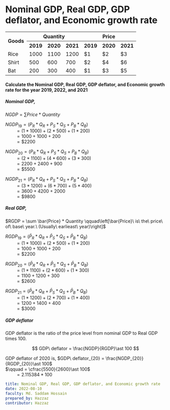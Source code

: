 # Nominal GDP, Real GDP, GDP deflator, and Economic growth rate


<table>
    <tr>
        <th rowspan=2>Goods</th>
        <th style="text-align:center;" colspan=3>Quantity</th>
        <th style="text-align:center;" colspan=3>Price</th>
    </tr>
    <tr>
        <th>2019</th><th>2020</th><th>2021</th><th>2019</th><th>2020</th><th>2021</th>
    </tr>
    <tr>
        <td>Rice</td>
        <td>1000</td><td>1100</td><td>1200</td>
        <td>$1</td><td>$2</td><td>$3</td>
    </tr>
    <tr>
        <td>Shirt</td>
        <td>500</td><td>600</td><td>700</td>
        <td>$2</td><td>$4</td><td>$6</td>
    </tr>
    <tr>
        <td>Bat</td>
        <td>200</td><td>300</td><td>400</td>
        <td>$1</td><td>$3</td><td>$5</td>
    </tr>
</table>


#### Calculate the Nominal GDP, Real GDP, GDP deflator, and Economic growth rate for the year 2019, 2022, and 2021

##### Nominal GDP,

$NGDP = \sum Price * Quantity$


$NGDP_{19} = (P_R\ast Q_R+P_S\ast Q_S+P_B\ast Q_B)$<br/>
$\qquad=(1\ast 1000)+(2\ast 500)+(1\ast 200)$<br/>
$\qquad=1000+1000+200$<br/>
$\qquad={\$2200}$

$NGDP_{20} = (P_R\ast Q_R+P_S\ast Q_S+P_B\ast Q_B)$<br/>
$\qquad=(2\ast 1100)+(4\ast 600)+(3\ast 300)$<br/>
$\qquad=2200+2400+900$<br/>
$\qquad={\$5500}$

$NGDP_{21} = (P_R\ast Q_R+P_S\ast Q_S+P_B\ast Q_B)$<br/>
$\qquad=(3\ast 1200)+(6\ast 700)+(5\ast 400)$<br/>
$\qquad=3600+4200+2000$<br/>
$\qquad={\$9800}$


##### Real GDP,

$RGDP = \sum \bar{Price} * Quantity \qquad\left[\bar{Price}\ is\ the\ price\ of\ base\ year.\ (Usually\ earlieast\ year)\right]$

$RGDP_{19} = (\bar{P}_R\ast Q_R+\bar{P}_S\ast Q_S+\bar{P}_B\ast Q_B)$<br/>
$\qquad=(1\ast 1000)+(2\ast 500)+(1\ast 200)$<br/>
$\qquad=1000+1000+200$<br/>
$\qquad={\$2200}$

$RGDP_{20} = (\bar{P}_R\ast Q_R+\bar{P}_S\ast Q_S+\bar{P}_B\ast Q_B)$<br/>
$\qquad=(1\ast 1100)+(2\ast 600)+(1\ast 300)$<br/>
$\qquad=1100+1200+300$<br/>
$\qquad={\$2600}$

$RGDP_{21} = (\bar{P}_R\ast Q_R+\bar{P}_S\ast Q_S+\bar{P}_B\ast Q_B)$<br/>
$\qquad=(1\ast 1200)+(2\ast 700)+(1\ast 400)$<br/>
$\qquad=1200+1400+400$<br/>
$\qquad={\$3000}$


##### GDP deflator

GDP deflator is the ratio of the price level from nominal GDP to Real GDP times 100.

$$
GDP\ deflator = \frac{NGDP}{RGDP}\ast 100
$$

GDP deflator of 2020 is, 
$GDP\ deflator_{20} = \frac{NGDP_{20}}{RGDP_{20}}\ast 100$<br/>
$\qquad = \cfrac{5500}{2600}\ast 100$<br/>
$\qquad = 2.115384\ast 100$<br/>


```yaml
title: Nominal GDP, Real GDP, GDP deflator, and Economic growth rate
date: 2022-08-10
faculty: Md. Saddam Hossain
prepared_by: Hazzaz
contributor: Hazzaz
```
